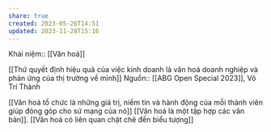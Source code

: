 ```yaml
---
share: true
created: 2023-05-26T14:51
updated: 2023-11-28T15:16
---
```

Khái niệm:: [[Văn hoá]]

[[Thứ quyết định hiệu quả của việc kinh doanh là văn hoá doanh nghiệp và phản ứng của thị trường về mình]]
Nguồn:: [[ABG Open Special 2023]], Võ Trí Thành

[[Văn hoá tổ chức là những giá trị, niềm tin và hành động của mỗi thành viên giúp đóng góp cho sứ mạng của nó]]
[[Văn hoá là một tập hợp các văn bản]]. [[Văn hoá có liên quan chặt chẽ đến biểu tượng]]